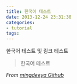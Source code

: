 ```yaml
---
title: 한국어 테스트
date: 2013-12-24 23:31:30
categories:
- tutorial
tags:
---
```


한국어 테스트 및 링크 테스트 

> 한국어 테스트

*From [mingdeeya Github](http://mingdeeya.github.io/)*
